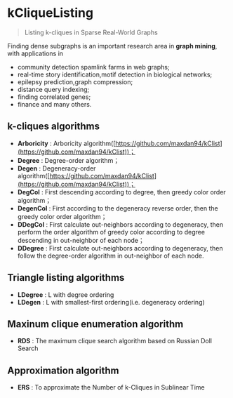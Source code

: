 # kCliqueListing
> Listing k-cliques in Sparse Real-World Graphs


Finding dense subgraphs is an important research area in **graph mining**, with applications in
  * community detection spamlink farms in web graphs;
  * real-time story identification,motif detection in biological networks;
  * epilepsy prediction,graph compression;
  * distance query indexing;
  * finding correlated genes; 
  * finance and many others.

## k-cliques algorithms
- **Arboricity** : Arboricity algorithm([https://github.com/maxdan94/kClist](https://github.com/maxdan94/kClist))；
- **Degree**     : Degree-order algorithm；
- **Degen**      : Degeneracy-order algorithm([https://github.com/maxdan94/kClist](https://github.com/maxdan94/kClist))；
- **DegCol**     : First descending according to degree, then greedy color order algorithm；
- **DegenCol**   : First according to the degeneracy reverse order, then the greedy color order algorithm；
- **DDegCol**    : First calculate out-neighbors according to degeneracy, then perform the order algorithm of greedy color according to degree descending in out-neighbor of each node；
- **DDegree**    : First calculate out-neighbors according to degeneracy, then follow the degree-order algorithm in out-neighbor of each node.

## Triangle listing algorithms
- **LDegree**    : L with degree ordering
- **LDegen**     : L with smallest-first ordering(i.e. degeneracy ordering)

## Maxinum clique enumeration algorithm
- **RDS**    : The maximum clique search algorithm based on Russian Doll Search

## Approximation algorithm
- **ERS**    : To approximate the Number of k-Cliques in Sublinear Time
